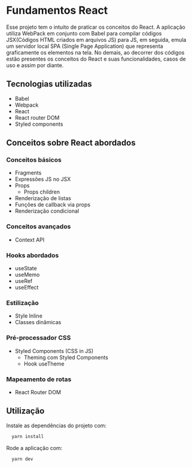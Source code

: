 # Fundamentos React
Esse projeto tem o intuito de praticar os conceitos do React. A aplicação utiliza WebPack em conjunto com Babel para compilar códigos JSX(Códigos HTML criados em arquivos JS) para JS, em seguida, emula um servidor local SPA (Single Page Application) que representa graficamente os elementos na tela. No demais, ao decorrer dos códigos estão presentes os conceitos do React e suas funcionalidades, casos de uso e assim por diante.

## Tecnologias utilizadas
- Babel
- Webpack
- React
- React router DOM
- Styled components

## Conceitos sobre React abordados
### Conceitos básicos
- Fragments
- Expressões JS no JSX
- Props
  - Props children
- Renderização de listas
- Funções de callback via props
- Renderização condicional

### Conceitos avançados
- Context API
  
### Hooks abordados
- useState
- useMemo
- useRef
- useEffect

### Estilização
- Style Inline
- Classes dinâmicas

### Pré-processador CSS
- Styled Components (CSS in JS)
  - Theming com Styled Components
  - Hook useTheme

### Mapeamento de rotas
- React Router DOM


## Utilização

Instale as dependências do projeto com:

```bash
  yarn install
```

Rode a aplicação com:

```bash
  yarn dev
```
